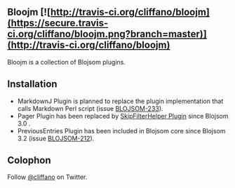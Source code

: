 Bloojm [![http://travis-ci.org/cliffano/bloojm](https://secure.travis-ci.org/cliffano/bloojm.png?branch=master)](http://travis-ci.org/cliffano/bloojm)
------

Bloojm is a collection of Blojsom plugins.

Installation
------------

* MarkdownJ Plugin is planned to replace the plugin implementation that calls Markdown Perl script (issue [BLOJSOM-233](http://jira.blojsom.com/jira/browse/BLOJSOM-233)).
* Pager Plugin has been replaced by [SkipFilterHelper Plugin](http://wiki.blojsom.http://wiki.blojsom.com/wiki/display/blojsom3/Skip+Filter+Helper+Plugincom/wiki/display/blojsom3/Skip+Filter+Helper+Plugin) since Blojsom 3.0 . 
* PreviousEntries Plugin has been included in Blojsom core since Blojsom 3.2 (issue [BLOJSOM-212](http://jira.blojsom.com/jira/browse/BLOJSOM-212)).

Colophon
--------

Follow [@cliffano](http://twitter.com/cliffano) on Twitter.
